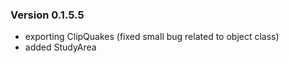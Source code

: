 ### Version 0.1.5.5

- exporting ClipQuakes (fixed small bug related to object class)
- added StudyArea
